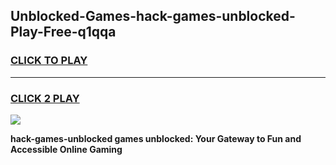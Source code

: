 
## Unblocked-Games-hack-games-unblocked-Play-Free-q1qqa
<h3>
<a href="https://premium76.site?title=hack-games-unblocked&ref=23A">CLICK TO PLAY</a></h3>
<hr>

<h3>
<a href="https://premium76.site?title=hack-games-unblocked&ref=23A">CLICK 2 PLAY</a>
  
</h3>

<a href="https://premium76.site?title=hack-games-unblocked&ref=23A"><img src="https://clearcache.store/games.png"></a>


**hack-games-unblocked games unblocked: Your Gateway to Fun and Accessible Online Gaming**
